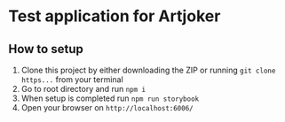 # Test application for Artjoker

## How to setup
1. Clone this project by either downloading the ZIP or running `git clone https...` from your terminal 
2. Go to root directory and run `npm i`  
2. When setup is completed run `npm run storybook`  
3. Open your browser on `http://localhost:6006/`
